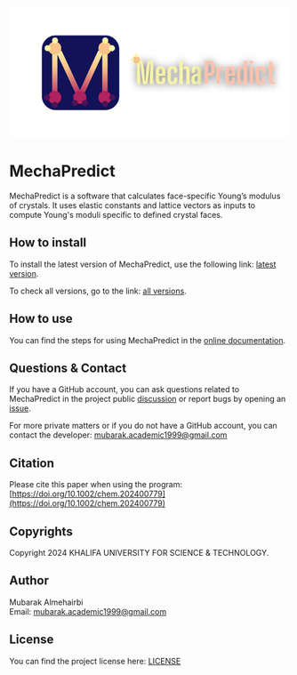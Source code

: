 ![MechaPredict logo](/assets/logo.png)

# MechaPredict
MechaPredict is a software that calculates face-specific Young’s modulus of crystals.
It uses elastic constants and lattice vectors as inputs to compute Young's moduli
specific to defined crystal faces.

## How to install
To install the latest version of MechaPredict, use the following link:
[latest version](https://github.com/mubarakalmehairbi/MechaPredict_Public/releases/latest).

To check all versions, go to the link: 
[all versions](https://github.com/mubarakalmehairbi/MechaPredict_Public/releases).

## How to use
You can find the steps for using MechaPredict in the
[online documentation](https://github.com/mubarakalmehairbi/MechaPredict_Public/wiki).

## Questions & Contact
If you have a GitHub account, you can ask questions related to MechaPredict in the project public [discussion](https://github.com/mubarakalmehairbi/MechaPredict_Public/discussions) or report bugs by opening an [issue](https://github.com/mubarakalmehairbi/MechaPredict_Public/issues).

For more private matters or if you do not have a GitHub account, you can contact the developer: mubarak.academic1999@gmail.com

## Citation
Please cite this paper when using the program: [https://doi.org/10.1002/chem.202400779](https://doi.org/10.1002/chem.202400779)

## Copyrights
Copyright 2024 KHALIFA UNIVERSITY FOR SCIENCE & TECHNOLOGY.

## Author
Mubarak Almehairbi<br/>
Email: mubarak.academic1999@gmail.com

## License
You can find the project license here: [LICENSE](/LICENSE)
